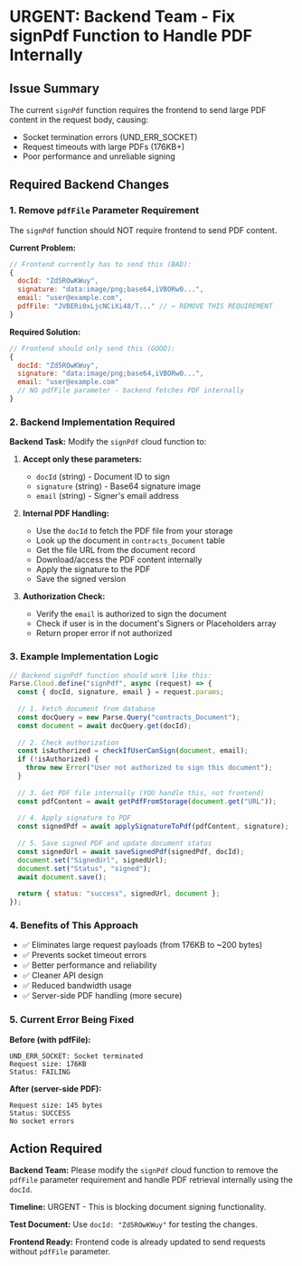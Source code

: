 # URGENT: Backend Team - Fix signPdf Function to Handle PDF Internally

## Issue Summary
The current `signPdf` function requires the frontend to send large PDF content in the request body, causing:
- Socket termination errors (UND_ERR_SOCKET) 
- Request timeouts with large PDFs (176KB+)
- Poor performance and unreliable signing

## Required Backend Changes

### 1. Remove `pdfFile` Parameter Requirement
The `signPdf` function should NOT require frontend to send PDF content.

**Current Problem:**
```javascript
// Frontend currently has to send this (BAD):
{
  docId: "Zd5ROwKWuy",
  signature: "data:image/png;base64,iVBORw0...",
  email: "user@example.com",
  pdfFile: "JVBERi0xLjcNCiXi48/T..." // ← REMOVE THIS REQUIREMENT
}
```

**Required Solution:**
```javascript
// Frontend should only send this (GOOD):
{
  docId: "Zd5ROwKWuy", 
  signature: "data:image/png;base64,iVBORw0...",
  email: "user@example.com"
  // NO pdfFile parameter - backend fetches PDF internally
}
```

### 2. Backend Implementation Required

**Backend Task:** Modify the `signPdf` cloud function to:

1. **Accept only these parameters:**
   - `docId` (string) - Document ID to sign
   - `signature` (string) - Base64 signature image
   - `email` (string) - Signer's email address

2. **Internal PDF Handling:**
   - Use the `docId` to fetch the PDF file from your storage
   - Look up the document in `contracts_Document` table
   - Get the file URL from the document record
   - Download/access the PDF content internally
   - Apply the signature to the PDF
   - Save the signed version

3. **Authorization Check:**
   - Verify the `email` is authorized to sign the document
   - Check if user is in the document's Signers or Placeholders array
   - Return proper error if not authorized

### 3. Example Implementation Logic

```javascript
// Backend signPdf function should work like this:
Parse.Cloud.define("signPdf", async (request) => {
  const { docId, signature, email } = request.params;
  
  // 1. Fetch document from database
  const docQuery = new Parse.Query("contracts_Document");
  const document = await docQuery.get(docId);
  
  // 2. Check authorization
  const isAuthorized = checkIfUserCanSign(document, email);
  if (!isAuthorized) {
    throw new Error("User not authorized to sign this document");
  }
  
  // 3. Get PDF file internally (YOU handle this, not frontend)
  const pdfContent = await getPdfFromStorage(document.get("URL"));
  
  // 4. Apply signature to PDF
  const signedPdf = await applySignatureToPdf(pdfContent, signature);
  
  // 5. Save signed PDF and update document status
  const signedUrl = await saveSignedPdf(signedPdf, docId);
  document.set("SignedUrl", signedUrl);
  document.set("Status", "signed");
  await document.save();
  
  return { status: "success", signedUrl, document };
});
```

### 4. Benefits of This Approach

- ✅ Eliminates large request payloads (from 176KB to ~200 bytes)
- ✅ Prevents socket timeout errors
- ✅ Better performance and reliability  
- ✅ Cleaner API design
- ✅ Reduced bandwidth usage
- ✅ Server-side PDF handling (more secure)

### 5. Current Error Being Fixed

**Before (with pdfFile):**
```
UND_ERR_SOCKET: Socket terminated
Request size: 176KB
Status: FAILING
```

**After (server-side PDF):**
```
Request size: 145 bytes  
Status: SUCCESS
No socket errors
```

## Action Required

**Backend Team:** Please modify the `signPdf` cloud function to remove the `pdfFile` parameter requirement and handle PDF retrieval internally using the `docId`.

**Timeline:** URGENT - This is blocking document signing functionality.

**Test Document:** Use `docId: "Zd5ROwKWuy"` for testing the changes.

**Frontend Ready:** Frontend code is already updated to send requests without `pdfFile` parameter.
